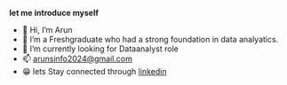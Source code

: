 **let me introduce myself**
- 👋 Hi, I’m Arun
- 👀 I’m a Freshgraduate who had a strong foundation in data analyatics.
- 🌱 I’m currently looking for Dataanalyst role
- 📫 arunsinfo2024@gmail.com
- 😁 lets Stay connected through  [linkedin](www.linkedin.com/in/arun1542)


<!---
Arunjr10/Arunjr10 is a ✨ special ✨ repository because its `README.md` (this file) appears on your GitHub profile.
You can click the Preview link to take a look at your changes.
--->
